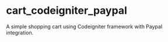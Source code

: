 # cart_codeigniter_paypal
A simple shopping cart using Codeigniter framework with Paypal integration. 
